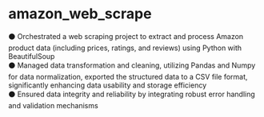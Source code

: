 # amazon_web_scrape


⚫ Orchestrated a web scraping project to extract and process Amazon product data (including prices, ratings,
and reviews) using Python with BeautifulSoup  
⚫ Managed data transformation and cleaning, utilizing Pandas and Numpy for data normalization, exported the
structured data to a CSV file format, significantly enhancing data usability and storage efficiency  
⚫ Ensured data integrity and reliability by integrating robust error handling and validation mechanisms
